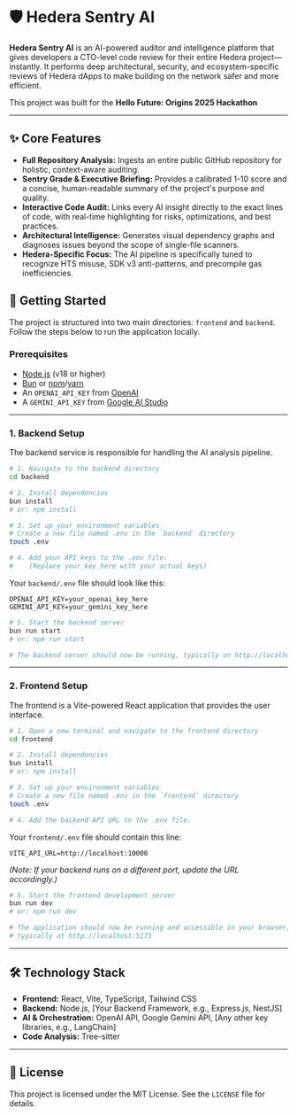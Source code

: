 # 🛡️ Hedera Sentry AI

**Hedera Sentry AI** is an AI-powered auditor and intelligence platform that gives developers a CTO-level code review for their entire Hedera project—instantly. It performs deep architectural, security, and ecosystem-specific reviews of Hedera dApps to make building on the network safer and more efficient.

This project was built for the **Hello Future: Origins 2025 Hackathon**

---

## ✨ Core Features

*   **Full Repository Analysis:** Ingests an entire public GitHub repository for holistic, context-aware auditing.
*   **Sentry Grade & Executive Briefing:** Provides a calibrated 1-10 score and a concise, human-readable summary of the project's purpose and quality.
*   **Interactive Code Audit:** Links every AI insight directly to the exact lines of code, with real-time highlighting for risks, optimizations, and best practices.
*   **Architectural Intelligence:** Generates visual dependency graphs and diagnoses issues beyond the scope of single-file scanners.
*   **Hedera-Specific Focus:** The AI pipeline is specifically tuned to recognize HTS misuse, SDK v3 anti-patterns, and precompile gas inefficiencies.

## 🚀 Getting Started

The project is structured into two main directories: `frontend` and `backend`. Follow the steps below to run the application locally.

### Prerequisites

*   [Node.js](https://nodejs.org/) (v18 or higher)
*   [Bun](https://bun.sh/) or [npm](https://www.npmjs.com/)/[yarn](https://yarnpkg.com/)
*   An `OPENAI_API_KEY` from [OpenAI](https://platform.openai.com/api-keys)
*   A `GEMINI_API_KEY` from [Google AI Studio](https://makersuite.google.com/app/apikey)

---

### 1. Backend Setup

The backend service is responsible for handling the AI analysis pipeline.

```bash
# 1. Navigate to the backend directory
cd backend

# 2. Install dependencies
bun install
# or: npm install

# 3. Set up your environment variables
# Create a new file named .env in the `backend` directory
touch .env

# 4. Add your API keys to the .env file:
#    (Replace your_key_here with your actual keys)
```

Your `backend/.env` file should look like this:

```env
OPENAI_API_KEY=your_openai_key_here
GEMINI_API_KEY=your_gemini_key_here
```

```bash
# 5. Start the backend server
bun run start
# or: npm run start

# The backend server should now be running, typically on http://localhost:10000
```

---

### 2. Frontend Setup

The frontend is a Vite-powered React application that provides the user interface.

```bash
# 1. Open a new terminal and navigate to the frontend directory
cd frontend

# 2. Install dependencies
bun install
# or: npm install

# 3. Set up your environment variables
# Create a new file named .env in the `frontend` directory
touch .env

# 4. Add the backend API URL to the .env file.
```

Your `frontend/.env` file should contain this line:

```env
VITE_API_URL=http://localhost:10000
```

*(Note: If your backend runs on a different port, update the URL accordingly.)*

```bash
# 5. Start the frontend development server
bun run dev
# or: npm run dev

# The application should now be running and accessible in your browser,
# typically at http://localhost:5173
```

---

## 🛠️ Technology Stack

*   **Frontend:** React, Vite, TypeScript, Tailwind CSS
*   **Backend:** Node.js, [Your Backend Framework, e.g., Express.js, NestJS]
*   **AI & Orchestration:** OpenAI API, Google Gemini API, [Any other key libraries, e.g., LangChain]
*   **Code Analysis:** Tree-sitter

---

## 📄 License

This project is licensed under the MIT License. See the `LICENSE` file for details.